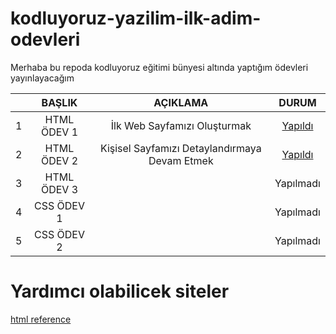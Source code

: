 # kodluyoruz-yazilim-ilk-adim-odevleri
Merhaba bu repoda kodluyoruz eğitimi bünyesi altında yaptığım ödevleri yayınlayacağım

<table>
    <thead>
        <tr>
            <th></th>
            <th>BAŞLIK</th>
            <th>AÇIKLAMA</th>
            <th>DURUM</th>
        </tr>
    </thead>
    <tbody align="center">
      <tr>
          <td>1</td>
          <td>HTML ÖDEV 1</td>
          <td>İlk Web Sayfamızı Oluşturmak</td>
          <td><a href="https://github.com/siestaxd/kodluyoruz-yazilim-ilk-adim-odevleri/tree/main/HTML-%C3%96DEV-1">Yapıldı</a></td>
      </tr>
      <tr>
          <td>2</td>
          <td>HTML ÖDEV 2</td>
          <td>Kişisel Sayfamızı Detaylandırmaya Devam Etmek</td>
          <td><a href="https://github.com/siestaxd/kodluyoruz-yazilim-ilk-adim-odevleri/tree/main/HTML-ODEV-2">Yapıldı</a></td>
      </tr>
      <tr>
          <td>3</td>
          <td>HTML ÖDEV 3</td>
          <td></td>
          <td>Yapılmadı</td>
      </tr>
      <tr>
          <td>4</td>
          <td>CSS ÖDEV 1</td>
          <td></td>
          <td>Yapılmadı</td>
      </tr>
      <tr>
          <td>5</td>
          <td>CSS ÖDEV 2</td>
          <td></td>
          <td>Yapılmadı</td>
      </tr>
  </tbody>
</table>

# Yardımcı olabilicek siteler
[html reference](https://htmlreference.io/)
